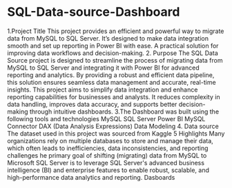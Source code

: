 # SQL-Data-source-Dashboard
1.Project Title 
This project provides an efficient and powerful way to migrate data from MySQL to SQL Server. It’s designed to make data integration smooth and set up reporting in Power BI with ease. A practical solution for improving data workflows and decision-making.
2. Purpose 
The SQL Data Source project is designed to streamline the process of migrating data from MySQL to SQL Server and integrating it with Power BI for advanced reporting and analytics. By providing a robust and efficient data pipeline, this solution ensures seamless data management and accurate, real-time insights.
This project aims to simplify data integration and enhance reporting capabilities for businesses and analysts. It reduces complexity in data handling, improves data accuracy, and supports better decision-making through intuitive dashboards.
3.The Dashboard was built using the following tools and technologies 
MySQL
SQL Server
Power BI
MySQL Connector 
DAX (Data Analysis Expressions)
Data Modeling
4. Data source 
The dataset used in this project was sourced from Kaggle
5 Highlights 
Many organizations rely on multiple databases to store and manage their data, which often leads to inefficiencies, data inconsistencies, and reporting challenges
he primary goal of shifting (migrating) data from MySQL to Microsoft SQL Server is to leverage SQL Server's advanced business intelligence (BI) and enterprise features to enable robust, scalable, and high-performance data analytics and reporting.
Dasboards
